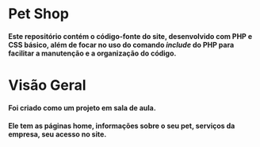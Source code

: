 # Pet Shop
#### Este repositório contém o código-fonte do site, desenvolvido com PHP e CSS básico, além de focar no uso do comando ***include*** do PHP para facilitar a manutenção e a organização do código.

# Visão Geral
#### Foi criado como um projeto em sala de aula.
#### Ele tem as páginas home, informações sobre o seu pet, serviços da empresa, seu acesso no site.
